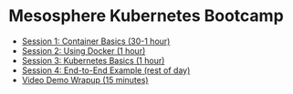 Mesosphere Kubernetes Bootcamp
=======

* [Session 1: Container Basics (30-1 hour)](/session1/)
* [Session 2: Using Docker (1 hour)](/session2/)
* [Session 3: Kubernetes Basics (1 hour)](/session3/)
* [Session 4: End-to-End Example (rest of day)](/session4/)
* [Video Demo Wrapup (15 minutes)](/wrapup/)


